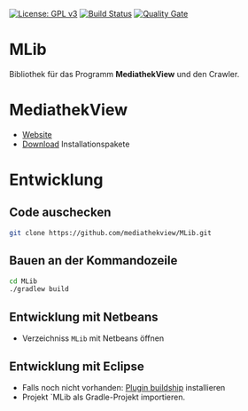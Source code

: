
[![License: GPL v3](https://img.shields.io/badge/License-GPL%20v3-blue.svg)](http://www.gnu.org/licenses/gpl-3.0)
[![Build Status](https://travis-ci.org/mediathekview/MSearch.svg?branch=master)](https://travis-ci.org/mediathekview/MSearch)
[![Quality Gate](https://sonarqube.com/api/badges/gate?key=mediathekview%3AMSearch)](https://sonarqube.com/dashboard/index/mediathekview%3AMSearch)
# MLib
Bibliothek für das Programm **MediathekView** und den Crawler.

# MediathekView

- [Website](https://mediathekview.de)
- [Download](https://mediathekview.de/download/) Installationspakete

# Entwicklung

## Code auschecken
```bash
git clone https://github.com/mediathekview/MLib.git
```

## Bauen an der Kommandozeile
```bash
cd MLib
./gradlew build
```

## Entwicklung mit Netbeans
* Verzeichniss `MLib` mit Netbeans öffnen

## Entwicklung mit Eclipse
* Falls noch nicht vorhanden: [Plugin buildship](https://projects.eclipse.org/projects/tools.buildship) installieren
* Projekt `MLib als Gradle-Projekt importieren.
